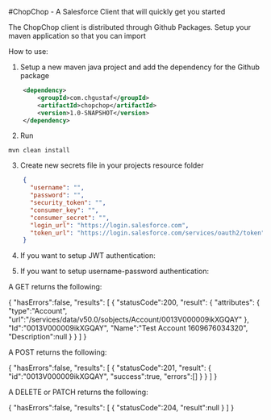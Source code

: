 

#ChopChop - A Salesforce Client that will quickly get you started

The ChopChop client is distributed through Github Packages. Setup your maven application so that 
you can import 


How to use:

1. Setup a new maven java project and add the dependency for the Github package 
```XML
    <dependency>
        <groupId>com.chgustaf</groupId>
        <artifactId>chopchop</artifactId>
        <version>1.0-SNAPSHOT</version>
    </dependency>
```
2. Run
```
mvn clean install
```

3. Create new secrets file in your projects resource folder
```json
    {
      "username": "",
      "password": "",
      "security_token": "",
      "consumer_key": "",
      "consumer_secret": "",
      "login_url": "https://login.salesforce.com",
      "token_url": "https://login.salesforce.com/services/oauth2/token"
    }
```

4. If you want to setup JWT authentication:


5. If you want to setup username-password authentication:


A GET returns the following:

{
    "hasErrors":false,
    "results":
    [
        {
            "statusCode":200,
            "result":
            {
                "attributes":
                {
                    "type":"Account",
                    "url":"/services/data/v50.0/sobjects/Account/0013V000009ikXGQAY"
                },
                "Id":"0013V000009ikXGQAY",
                "Name":"Test Account 1609676034320",
                "Description":null
            }
        }
    ]
}

A POST returns the following:

{
    "hasErrors":false, 
    "results":
    [
        {
            "statusCode":201,
            "result":
            {
                "id":"0013V000009ikXGQAY",
                "success":true,
                "errors":[]
            }
        }
    ]
}

A DELETE or PATCH returns the following:

{
    "hasErrors":false,
    "results":
    [
        {
            "statusCode":204,
            "result":null
        }
    ]
}



